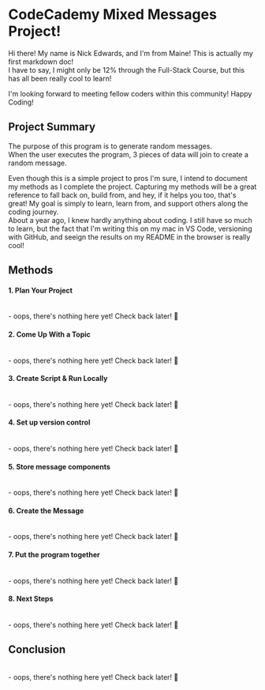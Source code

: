 # CodeCademy Mixed Messages Project!

Hi there! My name is Nick Edwards, and I'm from Maine!
This is actually my first markdown doc!<br>
I have to say, I might only be 12% through the Full-Stack Course, 
but this has all been really cool to learn!

I'm looking forward to meeting fellow coders within this community!
Happy Coding!

## Project Summary

The purpose of this program is to generate random messages.
<br>When the user executes the program, 3 pieces of data will join to create a random message.

Even though this is a simple project to pros I'm sure, I intend to document my methods as I complete the project.
Capturing my methods will be a great reference to fall back on, build from, and hey, if it helps you too, that's great!
My goal is simply to learn, learn from, and support others along the coding journey.
<br>About a year ago, I knew hardly anything about coding. I still have so much to learn, but the fact that I'm writing this on my mac in VS Code, versioning with GitHub, and seeign the results on my README in the browser is really cool!

## Methods

#### 1. Plan Your Project
<br>    - oops, there's nothing here yet! Check back later! :zany_face:

#### 2. Come Up With a Topic
<br>    - oops, there's nothing here yet! Check back later! :zany_face:

#### 3. Create Script & Run Locally
<br>    - oops, there's nothing here yet! Check back later! :zany_face:

#### 4. Set up version control
<br>    - oops, there's nothing here yet! Check back later! :zany_face:

#### 5. Store message components
<br>    - oops, there's nothing here yet! Check back later! :zany_face:

#### 6. Create the Message
<br>    - oops, there's nothing here yet! Check back later! :zany_face:

#### 7. Put the program together
<br>    - oops, there's nothing here yet! Check back later! :zany_face:

#### 8. Next Steps
<br>    - oops, there's nothing here yet! Check back later! :zany_face:


## Conclusion
<br>    - oops, there's nothing here yet! Check back later! :zany_face:


